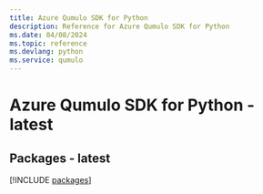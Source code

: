 ```yaml
---
title: Azure Qumulo SDK for Python
description: Reference for Azure Qumulo SDK for Python
ms.date: 04/08/2024
ms.topic: reference
ms.devlang: python
ms.service: qumulo
---
```

# Azure Qumulo SDK for Python - latest
## Packages - latest
[!INCLUDE [packages](qumulo-index.md)]